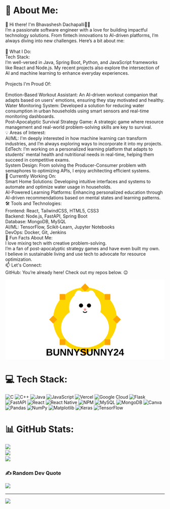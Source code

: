 # 💫 About Me:
👋 Hi there! I'm Bhavashesh Dachapalli👨‍💻<br>I’m a passionate software engineer with a love for building impactful technology solutions. From fintech innovations to AI-driven platforms, I’m always diving into new challenges. Here’s a bit about me:<br><br>🌟 What I Do:<br>Tech Stack:<br>I’m well-versed in Java, Spring Boot, Python, and JavaScript frameworks like React and Node.js. My recent projects also explore the intersection of AI and machine learning to enhance everyday experiences.<br><br>Projects I'm Proud Of:<br><br>Emotion-Based Workout Assistant: An AI-driven workout companion that adapts based on users' emotions, ensuring they stay motivated and healthy.<br>Water Monitoring System: Developed a solution for reducing water consumption in urban households using smart sensors and real-time monitoring dashboards.<br>Post-Apocalyptic Survival Strategy Game: A strategic game where resource management and real-world problem-solving skills are key to survival.<br>💡 Areas of Interest:<br>AI/ML: I'm deeply interested in how machine learning can transform industries, and I’m always exploring ways to incorporate it into my projects.<br>EdTech: I’m working on a personalized learning platform that adapts to students' mental health and nutritional needs in real-time, helping them succeed in competitive exams.<br>System Design: From solving the Producer-Consumer problem with semaphores to optimizing APIs, I enjoy architecting efficient systems.<br>🚀 Currently Working On:<br>Smart Home Solutions: Developing intuitive interfaces and systems to automate and optimize water usage in households.<br>AI-Powered Learning Platforms: Enhancing personalized education through AI-driven recommendations based on mental states and learning patterns.<br>🛠 Tools and Technologies:<br>Frontend: React, TailwindCSS, HTML5, CSS3<br>Backend: Node.js, FastAPI, Spring Boot<br>Database: MongoDB, MySQL<br>AI/ML: TensorFlow, Scikit-Learn, Jupyter Notebooks<br>DevOps: Docker, Git, Jenkins<br>🎯 Fun Facts About Me:<br>I love mixing tech with creative problem-solving.<br>I’m a fan of post-apocalyptic strategy games and have even built my own.<br>I believe in sustainable living and use tech to advocate for resource optimization.<br>📫 Let's Connect:<br>GitHub: You’re already here! Check out my repos below. 😉


![Animated BUNNYSUNNY24 Logo](animated-bunnysunny24-logo.svg)


# 💻 Tech Stack:
![C](https://img.shields.io/badge/c-%2300599C.svg?style=for-the-badge&logo=c&logoColor=white) ![C++](https://img.shields.io/badge/c++-%2300599C.svg?style=for-the-badge&logo=c%2B%2B&logoColor=white) ![Java](https://img.shields.io/badge/java-%23ED8B00.svg?style=for-the-badge&logo=openjdk&logoColor=white) ![JavaScript](https://img.shields.io/badge/javascript-%23323330.svg?style=for-the-badge&logo=javascript&logoColor=%23F7DF1E) ![Vercel](https://img.shields.io/badge/vercel-%23000000.svg?style=for-the-badge&logo=vercel&logoColor=white) ![Google Cloud](https://img.shields.io/badge/GoogleCloud-%234285F4.svg?style=for-the-badge&logo=google-cloud&logoColor=white) ![Flask](https://img.shields.io/badge/flask-%23000.svg?style=for-the-badge&logo=flask&logoColor=white) ![FastAPI](https://img.shields.io/badge/FastAPI-005571?style=for-the-badge&logo=fastapi) ![React](https://img.shields.io/badge/react-%2320232a.svg?style=for-the-badge&logo=react&logoColor=%2361DAFB) ![React Native](https://img.shields.io/badge/react_native-%2320232a.svg?style=for-the-badge&logo=react&logoColor=%2361DAFB) ![NPM](https://img.shields.io/badge/NPM-%23CB3837.svg?style=for-the-badge&logo=npm&logoColor=white) ![MySQL](https://img.shields.io/badge/mysql-4479A1.svg?style=for-the-badge&logo=mysql&logoColor=white) ![MongoDB](https://img.shields.io/badge/MongoDB-%234ea94b.svg?style=for-the-badge&logo=mongodb&logoColor=white) ![Canva](https://img.shields.io/badge/Canva-%2300C4CC.svg?style=for-the-badge&logo=Canva&logoColor=white) ![Pandas](https://img.shields.io/badge/pandas-%23150458.svg?style=for-the-badge&logo=pandas&logoColor=white) ![NumPy](https://img.shields.io/badge/numpy-%23013243.svg?style=for-the-badge&logo=numpy&logoColor=white) ![Matplotlib](https://img.shields.io/badge/Matplotlib-%23ffffff.svg?style=for-the-badge&logo=Matplotlib&logoColor=black) ![Keras](https://img.shields.io/badge/Keras-%23D00000.svg?style=for-the-badge&logo=Keras&logoColor=white) ![TensorFlow](https://img.shields.io/badge/TensorFlow-%23FF6F00.svg?style=for-the-badge&logo=TensorFlow&logoColor=white)
# 📊 GitHub Stats:
![](https://github-readme-stats.vercel.app/api?username=bunnysunny24&theme=dark&hide_border=false&include_all_commits=false&count_private=false)<br/>
![](https://github-readme-streak-stats.herokuapp.com/?user=bunnysunny24&theme=dark&hide_border=false)<br/>
![](https://github-readme-stats.vercel.app/api/top-langs/?username=bunnysunny24&theme=dark&hide_border=false&include_all_commits=false&count_private=false&layout=compact)

### ✍️ Random Dev Quote
![](https://quotes-github-readme.vercel.app/api?type=horizontal&theme=gruvbox)

---
[![](https://visitcount.itsvg.in/api?id=bunnysunny24&icon=0&color=0)](https://visitcount.itsvg.in)

<!-- Proudly created with GPRM ( https://gprm.itsvg.in ) -->
